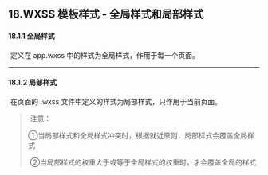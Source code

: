 

## 18.WXSS 模板样式 - 全局样式和局部样式



#### 	18.1.1  全局样式



​		定义在 app.wxss 中的样式为全局样式，作用于每一个页面。





------



#### 	18.1.2 局部样式



​		在页面的 .wxss 文件中定义的样式为局部样式，只作用于当前页面。



> ​		注意：
>
> ​			①当局部样式和全局样式冲突时，根据就近原则，局部样式会覆盖全局样式
>
> ​			②当局部样式的权重大于或等于全局样式的权重时，才会覆盖全局的样式

